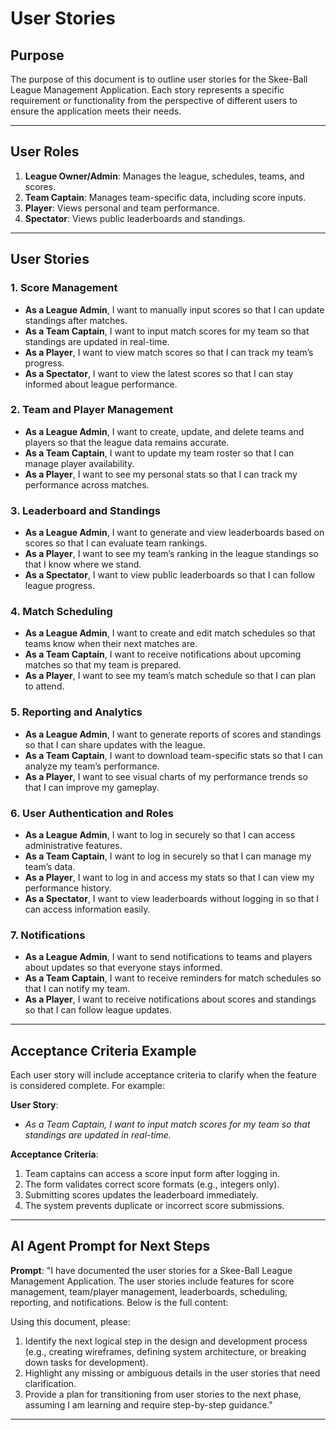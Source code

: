 # User Stories

## Purpose
The purpose of this document is to outline user stories for the Skee-Ball League Management Application. Each story represents a specific requirement or functionality from the perspective of different users to ensure the application meets their needs.

---

## User Roles
1. **League Owner/Admin**: Manages the league, schedules, teams, and scores.
2. **Team Captain**: Manages team-specific data, including score inputs.
3. **Player**: Views personal and team performance.
4. **Spectator**: Views public leaderboards and standings.

---

## User Stories

### **1. Score Management**
- **As a League Admin**, I want to manually input scores so that I can update standings after matches.
- **As a Team Captain**, I want to input match scores for my team so that standings are updated in real-time.
- **As a Player**, I want to view match scores so that I can track my team’s progress.
- **As a Spectator**, I want to view the latest scores so that I can stay informed about league performance.

### **2. Team and Player Management**
- **As a League Admin**, I want to create, update, and delete teams and players so that the league data remains accurate.
- **As a Team Captain**, I want to update my team roster so that I can manage player availability.
- **As a Player**, I want to see my personal stats so that I can track my performance across matches.

### **3. Leaderboard and Standings**
- **As a League Admin**, I want to generate and view leaderboards based on scores so that I can evaluate team rankings.
- **As a Player**, I want to see my team’s ranking in the league standings so that I know where we stand.
- **As a Spectator**, I want to view public leaderboards so that I can follow league progress.

### **4. Match Scheduling**
- **As a League Admin**, I want to create and edit match schedules so that teams know when their next matches are.
- **As a Team Captain**, I want to receive notifications about upcoming matches so that my team is prepared.
- **As a Player**, I want to see my team’s match schedule so that I can plan to attend.

### **5. Reporting and Analytics**
- **As a League Admin**, I want to generate reports of scores and standings so that I can share updates with the league.
- **As a Team Captain**, I want to download team-specific stats so that I can analyze my team’s performance.
- **As a Player**, I want to see visual charts of my performance trends so that I can improve my gameplay.

### **6. User Authentication and Roles**
- **As a League Admin**, I want to log in securely so that I can access administrative features.
- **As a Team Captain**, I want to log in securely so that I can manage my team’s data.
- **As a Player**, I want to log in and access my stats so that I can view my performance history.
- **As a Spectator**, I want to view leaderboards without logging in so that I can access information easily.

### **7. Notifications**
- **As a League Admin**, I want to send notifications to teams and players about updates so that everyone stays informed.
- **As a Team Captain**, I want to receive reminders for match schedules so that I can notify my team.
- **As a Player**, I want to receive notifications about scores and standings so that I can follow league updates.

---

## Acceptance Criteria Example
Each user story will include acceptance criteria to clarify when the feature is considered complete. For example:

**User Story**:
- *As a Team Captain, I want to input match scores for my team so that standings are updated in real-time.*

**Acceptance Criteria**:
1. Team captains can access a score input form after logging in.
2. The form validates correct score formats (e.g., integers only).
3. Submitting scores updates the leaderboard immediately.
4. The system prevents duplicate or incorrect score submissions.

---

## AI Agent Prompt for Next Steps
**Prompt**:
"I have documented the user stories for a Skee-Ball League Management Application. The user stories include features for score management, team/player management, leaderboards, scheduling, reporting, and notifications. Below is the full content:

<Insert Full User Stories Here>

Using this document, please:
1. Identify the next logical step in the design and development process (e.g., creating wireframes, defining system architecture, or breaking down tasks for development).
2. Highlight any missing or ambiguous details in the user stories that need clarification.
3. Provide a plan for transitioning from user stories to the next phase, assuming I am learning and require step-by-step guidance."

---



